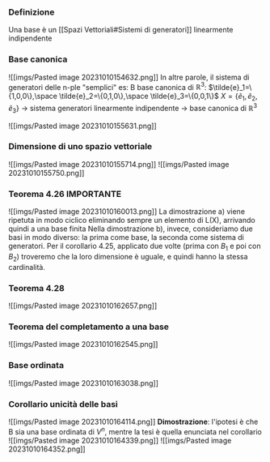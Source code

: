 ### Definizione
Una base è un [[Spazi Vettoriali#Sistemi di generatori]] linearmente indipendente
### Base canonica
![[imgs/Pasted image 20231010154632.png]]
In altre parole, il sistema di generatori delle n-ple "semplici"
es: B base canonica di $\mathbb R^3$:
$\tilde{e}_1=\{1,0,0\},\space \tilde{e}_2=\{0,1,0\},\space \tilde{e}_3=\{0,0,1\}$
$X=\{\tilde{e}_1,\tilde{e}_2,\tilde{e}_3\}$ -> sistema generatori linearmente indipendente -> base canonica di $\mathbb R^3$

![[imgs/Pasted image 20231010155631.png]]


### Dimensione di uno spazio vettoriale
![[imgs/Pasted image 20231010155714.png]]
![[imgs/Pasted image 20231010155750.png]]

### Teorema 4.26 IMPORTANTE
![[imgs/Pasted image 20231010160013.png]]
La dimostrazione a) viene ripetuta in modo ciclico eliminando sempre un elemento di L(X), arrivando quindi a una base finita
Nella dimostrazione b), invece, consideriamo due basi in modo diverso: la prima come base, la seconda come sistema di generatori. Per il corollario 4.25, applicato due volte (prima con $B_1$ e poi con $B_2$) troveremo che la loro dimensione è uguale, e quindi hanno la stessa cardinalità.

### Teorema 4.28
![[imgs/Pasted image 20231010162657.png]]

### Teorema del completamento a una base

![[imgs/Pasted image 20231010162545.png]]

### Base ordinata
![[imgs/Pasted image 20231010163038.png]]

### Corollario unicità delle basi
![[imgs/Pasted image 20231010164114.png]]
**Dimostrazione**:
l'ipotesi è che B sia una base ordinata di $V^n$, mentre la tesi è quella enunciata nel corollario
![[imgs/Pasted image 20231010164339.png]]
![[imgs/Pasted image 20231010164352.png]]

